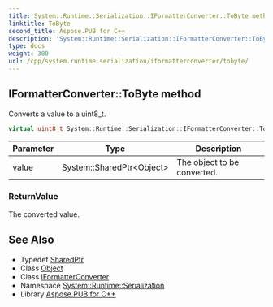 ```yaml
---
title: System::Runtime::Serialization::IFormatterConverter::ToByte method
linktitle: ToByte
second_title: Aspose.PUB for C++
description: 'System::Runtime::Serialization::IFormatterConverter::ToByte method. Converts a value to a uint8_t in C++.'
type: docs
weight: 300
url: /cpp/system.runtime.serialization/iformatterconverter/tobyte/
---
```

## IFormatterConverter::ToByte method


Converts a value to a uint8_t.

```cpp
virtual uint8_t System::Runtime::Serialization::IFormatterConverter::ToByte(System::SharedPtr<Object> value)=0
```


| Parameter | Type | Description |
| --- | --- | --- |
| value | System::SharedPtr\<Object\> | The object to be converted. |

### ReturnValue

The converted value.

## See Also

* Typedef [SharedPtr](../../../system/sharedptr/)
* Class [Object](../../../system/object/)
* Class [IFormatterConverter](../)
* Namespace [System::Runtime::Serialization](../../)
* Library [Aspose.PUB for C++](../../../)
